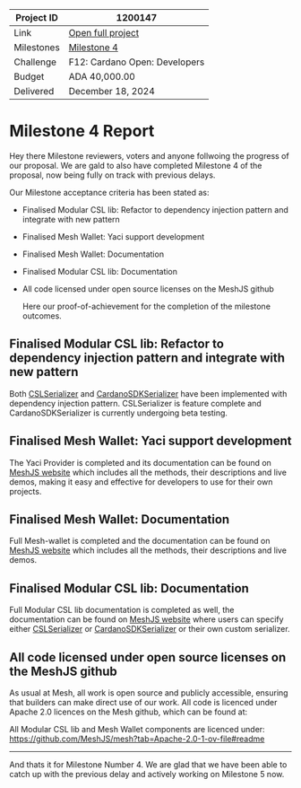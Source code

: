 |Project ID|1200147|
|-----------|-------------|
|Link|[Open full project](https://projectcatalyst.io/funds/12/f12-cardano-open-developers/mesh-new-features-to-improve-developer-experience-and-cardano-adoption)|
|Milestones|[Milestone 4](https://milestones.projectcatalyst.io/projects/1200147/milestones/4)
|Challenge|F12: Cardano Open: Developers|
|Budget|ADA 40,000.00|
|Delivered|December 18, 2024|



# Milestone 4 Report

Hey there Milestone reviewers, voters and anyone follwoing the progress of our proposal.
We are gald to also have completed Milestone 4 of the proposal, now being fully on track with previous delays.

Our Milestone acceptance criteria has been stated as:
	
- Finalised Modular CSL lib: Refactor to dependency injection pattern and integrate with new pattern
- Finalised Mesh Wallet: Yaci support development
- Finalised Mesh Wallet: Documentation
- Finalised Modular CSL lib: Documentation
- All code licensed under open source licenses on the MeshJS github

  Here our proof-of-achievement for the completion of the milestone outcomes.
  
## Finalised Modular CSL lib: Refactor to dependency injection pattern and integrate with new pattern

Both [CSLSerializer](https://github.com/MeshJS/mesh/blob/main/packages/mesh-core-csl/src/core/serializer.ts) and [CardanoSDKSerializer](https://github.com/MeshJS/mesh/blob/main/packages/mesh-core-cst/src/serializer/index.ts) have been implemented with dependency injection pattern. CSLSerializer is feature complete and CardanoSDKSerializer is currently undergoing beta testing.

## Finalised Mesh Wallet: Yaci support development

The Yaci Provider is completed and its documentation can be found on [MeshJS website](https://meshjs.dev/providers/yaci) which includes all the methods, their descriptions and live demos, making it easy and effective for developers to use for their own projects.

## Finalised Mesh Wallet: Documentation

Full Mesh-wallet is completed and the documentation can be found on [MeshJS website](https://meshjs.dev/apis/wallets/meshwallet) which includes all the methods, their descriptions and live demos.

## Finalised Modular CSL lib: Documentation

Full Modular CSL lib documentation is completed as well, the documentation can be found on [MeshJS website](https://meshjs.dev/apis/txbuilder/basics#initializeTxbuilder) where users can specify either [CSLSerializer](https://github.com/MeshJS/mesh/blob/main/packages/mesh-core-csl/src/core/serializer.ts) or [CardanoSDKSerializer](https://github.com/MeshJS/mesh/blob/main/packages/mesh-core-cst/src/serializer/index.ts) or their own custom serializer.

## All code licensed under open source licenses on the MeshJS github

As usual at Mesh, all work is open source and publicly accessible, ensuring that builders can make direct use of our work. All code is licenced under Apache 2.0 licences on the Mesh github, which can be found at:

All Modular CSL lib and Mesh Wallet components are licenced under:
https://github.com/MeshJS/mesh?tab=Apache-2.0-1-ov-file#readme 

------

And thats it for Milestone Number 4. We are glad that we have been able to catch up with the previous delay and actively working on Milestone 5 now.
